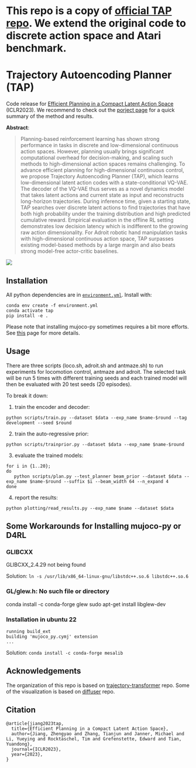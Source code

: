 # This repo is a copy of [official TAP repo](https://github.com/ZhengyaoJiang/latentplanExtension). We extend the original code to discrete action space and Atari benchmark.

# Trajectory Autoencoding Planner (TAP)

Code release for [Efficient Planning in a Compact Latent Action Space](https://arxiv.org/abs/2208.10291) (ICLR2023). We recommend to check out the [porject page](https://sites.google.com/view/latentplan) for a quick summary of the method and results.


**Abstract**:
> Planning-based reinforcement learning has shown strong performance in tasks in discrete and low-dimensional continuous action spaces. However, planning usually brings significant computational overhead for decision-making, and scaling such methods to high-dimensional action spaces remains challenging. To advance efficient planning for high-dimensional continuous control, we propose Trajectory Autoencoding Planner (TAP), which learns low-dimensional latent action codes with a state-conditional VQ-VAE. The decoder of the VQ-VAE thus serves as a novel dynamics model that takes latent actions and current state as input and reconstructs long-horizon trajectories. During inference time, given a starting state, TAP searches over discrete latent actions to find trajectories that have both high probability under the training distribution and high predicted cumulative reward. Empirical evaluation in the offline RL setting demonstrates low decision latency which is indifferent to the growing raw action dimensionality. For Adroit robotic hand manipulation tasks with high-dimensional continuous action space, TAP surpasses existing model-based methods by a large margin and also beats strong model-free actor-critic baselines.

![](img/trainandtest.png)

## Installation
All python dependencies are in [`environment.yml`](environment.yml). Install with:

```
conda env create -f environment.yml
conda activate tap
pip install -e .
```

Please note that installing mujoco-py sometimes requires a bit more efforts. See [this](https://github.com/openai/mujoco-py) page for more details.

## Usage
There are three scripts (loco.sh, adroit.sh and antmaze.sh) to run experiments for locomotion control,
antmaze and adroit.
The selected task will be run 5 times with different training seeds and each trained model will then be evaluated with 20 test seeds (20 episodes).

To break it down:
1. train the encoder and decoder:
```
python scripts/train.py --dataset $data --exp_name $name-$round --tag development --seed $round
```
2. train the auto-regressive prior:
```
python scripts/trainprior.py --dataset $data --exp_name $name-$round
```
3. evaluate the trained models:
```
for i in {1..20};
do
   python scripts/plan.py --test_planner beam_prior --dataset $data --exp_name $name-$round --suffix $i --beam_width 64 --n_expand 4 
done 
```
4. report the results:
```
python plotting/read_results.py --exp_name $name --dataset $data
```


## Some Workarounds for Installing mujoco-py or D4RL
### GLIBCXX
GLIBCXX_2.4.29 not being found

Solution:
`ln -s /usr/lib/x86_64-linux-gnu/libstdc++.so.6 libstdc++.so.6`

### GL/glew.h: No such file or directory

conda install -c conda-forge glew
sudo apt-get install libglew-dev

### Installation in ubuntu 22
```
running build_ext
building 'mujoco_py.cymj' extension
...
```

Solution:
`conda install -c conda-forge mesalib`

## Acknowledgements
The organization of this repo is based on [trajectory-transformer](https://github.com/jannerm/trajectory-transformer) repo. Some of the visualization is based on [diffuser](https://github.com/jannerm/diffuser) repo.

## Citation
```
@article{jiang2023tap,
  title={Efficient Planning in a Compact Latent Action Space},
  author={Jiang, Zhengyao and Zhang, Tianjun and Janner, Michael and Li, Yueying and Rocktäschel, Tim and Grefenstette, Edward and Tian, Yuandong},
  journal={ICLR2023},
  year={2023},
}
```
